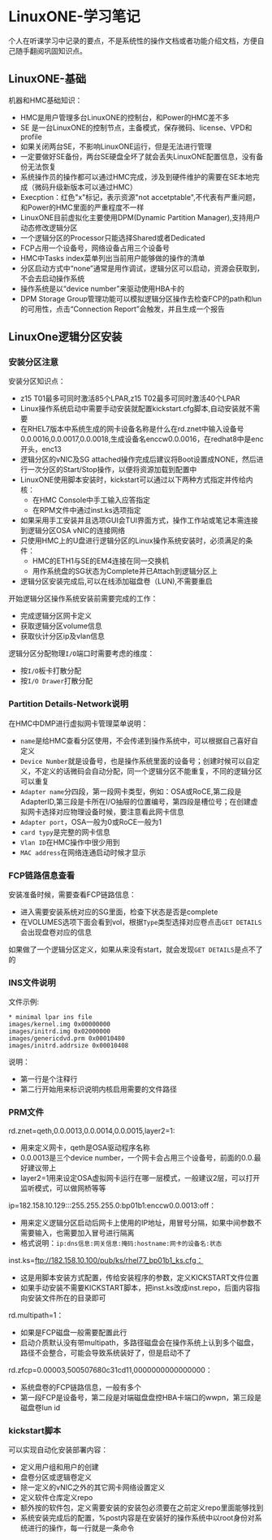 # LinuxONE-学习笔记
个人在听课学习中记录的要点，不是系统性的操作文档或者功能介绍文档，方便自己随手翻阅巩固知识点。
## LinuxONE-基础
机器和HMC基础知识：
- HMC是用户管理多台LinuxONE的控制台，和Power的HMC差不多
- SE 是一台LinuxONE的控制节点，主备模式，保存微码、license、VPD和profile
- 如果关闭两台SE，不影响LinuxONE运行，但是无法进行管理
- 一定要做好SE备份，两台SE硬盘全坏了就会丢失LinuxONE配置信息，没有备份无法恢复
- 系统操作员的操作都可以通过HMC完成，涉及到硬件维护的需要在SE本地完成（微码升级新版本可以通过HMC）
- Execption：红色"x"标记，表示资源"not accetptable",不代表有严重问题，和Power的HMC里面的严重程度不一样
- LinuxONE目前虚拟化主要使用DPM(Dynamic Partition Manager),支持用户动态修改逻辑分区
- 一个逻辑分区的Processor只能选择Shared或者Dedicated
- FCP占用一个设备号，网络设备占用三个设备号
- HMC中Tasks index菜单列出当前用户能够做的操作的清单
- 分区启动方式中“none”通常是用作调试，逻辑分区可以启动，资源会获取到，不会去启动操作系统
- 操作系统是以“device number”来驱动使用HBA卡的
- DPM Storage Group管理功能可以模拟逻辑分区操作去检查FCP的path和lun的可用性，点击“Connection Report”会触发，并且生成一个报告

## LinuxOne逻辑分区安装
### 安装分区注意
安装分区知识点：
- z15 T01最多可同时激活85个LPAR,z15 T02最多可同时激活40个LPAR
- Linux操作系统启动中需要手动安装就配置kickstart.cfg脚本,自动安装就不需要
- 在RHEL7版本中系统生成的网卡设备名称是什么在rd.znet中输入设备号0.0.0016,0.0.0017,0.0.0018,生成设备名enccw0.0.0016，在redhat8中是enc开头，enc13
- 逻辑分区的vNIC及SG attached操作完成后建议将Boot设置成NONE，然后进行一次分区的Start/Stop操作，以便将资源加载到配置中
- LinuxONE使用脚本安装时，kickstart可以通过以下两种方式指定并传给内核：
    - 在HMC Console中手工输入应答指定
    - 在RPM文件中通过inst.ks选项指定
- 如果采用手工安装并且选项GUI会TUI界面方式，操作工作站或笔记本需连接到逻辑分区OSA vNIC的连接网络
- 只使用HMC上的U盘进行逻辑分区的Linux操作系统安装时，必须满足的条件：
    - HMC的ETH1与SE的EM4连接在同一交换机
    - 用作系统盘的SG状态为Complete并已Attach到逻辑分区上
- 逻辑分区安装完成后,可以在线添加磁盘卷（LUN),不需要重启

开始逻辑分区操作系统安装前需要完成的工作：
- 完成逻辑分区网卡定义
- 获取逻辑分区volume信息
- 获取伙计分区ip及vlan信息

逻辑分区分配物理`I/O`端口时需要考虑的维度：
- 按`I/O`板卡打散分配
- 按`I/O Drawer`打散分配

### Partition Details-Network说明
在HMC中DMP进行虚拟网卡管理菜单说明：
- `name`是给HMC查看分区使用，不会传递到操作系统中，可以根据自己喜好自定义
- `Device Number`就是设备号，也是操作系统里面的设备号；创建时候可以自定义，不定义的话微码会自动分配，同一个逻辑分区不能重复，不同的逻辑分区可以重复
- `Adapter name`分四段，第一段网卡类型，例如：OSA或RoCE,第二段是AdapterID,第三段是卡所在I/O抽屉的位置编号，第四段是槽位号；在创建虚拟网卡选择对应物理设备时候，要注意看此网卡信息
- `Adapter port`，OSA一般为0或RoCE一般为1
- `card typy`是完整的网卡信息
- `Vlan ID`在HMC操作中很少用到
- `MAC address`在网络连通启动时候才显示

### FCP链路信息查看
安装准备时候，需要查看FCP链路信息：
- 进入需要安装系统对应的SG里面，检查下状态是否是complete
- 在VOLUMES选项下面会看到vol，根据`Type`类型选择对应卷点击`GET DETAILS`会出现盘卷对应的信息

如果做了一个逻辑分区定义，如果从来没有start，就会发现`GET DETAILS`是点不了的

### INS文件说明
文件示例:
```
* minimal lpar ins file
images/kernel.img 0x00000000
images/initrd.img 0x02000000
images/genericdvd.prm 0x00010480
images/initrd.addrsize 0x00010408
```
说明：
- 第一行是个注释行
- 第二行开始用来标识说明内核启用需要的文件路径

### PRM文件
rd.znet=qeth,0.0.0013,0.0.0014,0.0.0015,layer2=1:
- 用来定义网卡，qeth是OSA驱动程序名称
- 0.0.0013是三个device number，一个网卡会占用三个设备号，前面的0.0.最好建议带上
- layer2=1用来设定OSA虚拟网卡运行在哪一层模式，一般建议2层，可以打开监听模式，可以做网桥等等

ip=182.158.10.129:::255.255.255.0:bp01b1:enccw0.0.0013:off：
- 用来定义逻辑分区启动后网卡上使用的IP地址，用冒号分隔，如果中间参数不需要输入，也需要加入冒号进行隔离
- 格式说明：`ip:dns信息:网关信息:掩码:hostname:网卡的设备名:状态`

inst.ks=ftp://182.158.10.100/pub/ks/rhel77_bp01b1_ks.cfg：
- 这是用脚本安装方式配置，传给安装程序的参数，定义KICKSTART文件位置
- 如果手动安装不需要KICKSTART脚本，把inst.ks改成inst.repo，后面内容指向安装文件所在的目录即可

rd.multipath=1：
- 如果是FCP磁盘一般需要配置此行
- 启动介质默认没有带multipath，多路径磁盘会在操作系统上认到多个磁盘，路径不会整合，可能会导致系统装好了，但是启动不了

rd.zfcp=0.00003,500507680c31cd11,0000000000000000：
- 系统盘卷的FCP链路信息，一般有多个
- 第一段FCP是设备号，第二段是对端磁盘盘控HBA卡端口的wwpn，第三段是磁盘卷lun id

### kickstart脚本
可以实现自动化安装部署内容：
- 定义用户组和用户的创建
- 盘卷分区或逻辑卷定义
- 除一定义的vNIC之外的其它网卡网络设置定义
- 定义软件仓库定义repo
- 额外按的软件包，定义需要安装的安装包必须要在之前定义repo里面能够找到
- 系统安装完成后的配置，%post内容是在安装好的操作系统中以root身份对系统进行的操作，每一行就是一条命令
